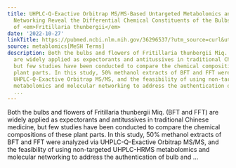 ```yaml
---
title: UHPLC-Q-Exactive Orbitrap MS/MS-Based Untargeted Metabolomics and Molecular
  Networking Reveal the Differential Chemical Constituents of the Bulbs and Flowers
  of <em>Fritillaria thunbergii</em>
date: '2022-10-27'
linkTitle: https://pubmed.ncbi.nlm.nih.gov/36296537/?utm_source=curl&utm_medium=rss&utm_campaign=pubmed-2&utm_content=1Zkrxt7ktlCbHBXEV3v65xxSnkSWNsJ1A6Fq3gBniKhGfIUslK&fc=20210907212339&ff=20221028212532&v=2.17.8
source: metablomics[MeSH Terms]
description: Both the bulbs and flowers of Fritillaria thunbergii Miq. (BFT and FFT)
  are widely applied as expectorants and antitussives in traditional Chinese medicine,
  but few studies have been conducted to compare the chemical compositions of these
  plant parts. In this study, 50% methanol extracts of BFT and FFT were analyzed via
  UHPLC-Q-Exactive Orbitrap MS/MS, and the feasibility of using non-targeted UHPLC-HRMS
  metabolomics and molecular networking to address the authentication of bulb and
  ...
---
```

Both the bulbs and flowers of Fritillaria thunbergii Miq. (BFT and FFT) are widely applied as expectorants and antitussives in traditional Chinese medicine, but few studies have been conducted to compare the chemical compositions of these plant parts. In this study, 50% methanol extracts of BFT and FFT were analyzed via UHPLC-Q-Exactive Orbitrap MS/MS, and the feasibility of using non-targeted UHPLC-HRMS metabolomics and molecular networking to address the authentication of bulb and ...